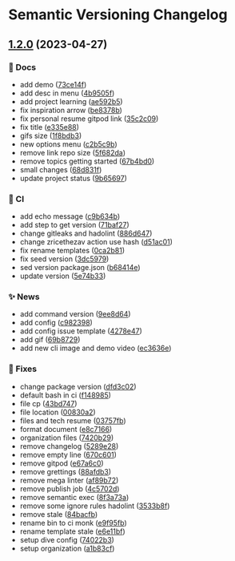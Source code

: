 # Semantic Versioning Changelog

## [1.2.0](https://github.com/lpmatos/personal-resume/compare/1.1.0...1.2.0) (2023-04-27)


### :memo: Docs

* add demo ([73ce14f](https://github.com/lpmatos/personal-resume/commit/73ce14fd9ff71915fc68e3a643ccf2c46f75c0ee))
* add desc in menu ([4b9505f](https://github.com/lpmatos/personal-resume/commit/4b9505f43150ec79b52d88467906bf67d508f278))
* add project learning ([ae592b5](https://github.com/lpmatos/personal-resume/commit/ae592b585d47f930011668bfcb69a88405192f07))
* fix inspiration arrow ([be8378b](https://github.com/lpmatos/personal-resume/commit/be8378b1aae0ea2844432a9658fce175b825a6af))
* fix personal resume gitpod link ([35c2c09](https://github.com/lpmatos/personal-resume/commit/35c2c09071fc07c4b8c7b63af69a1fa6b3b93237))
* fix title ([e335e88](https://github.com/lpmatos/personal-resume/commit/e335e8878e1af001a5fc32ae1b3fdb2932dea9cc))
* gifs size ([1f8bdb3](https://github.com/lpmatos/personal-resume/commit/1f8bdb3ba74d948b6f59c0017f97c8dfba816d58))
* new options menu ([c2b5c9b](https://github.com/lpmatos/personal-resume/commit/c2b5c9b46c0508e2298b38fde9f2cec4666032c0))
* remove link repo size ([5f682da](https://github.com/lpmatos/personal-resume/commit/5f682da57803e8176a784148cf9e95273fddaf25))
* remove topics getting started ([67b4bd0](https://github.com/lpmatos/personal-resume/commit/67b4bd0899c3f5b44462c4009e60435bcf88b0bb))
* small changes ([68d831f](https://github.com/lpmatos/personal-resume/commit/68d831fa35fc3a6926b31f49e727de9af7b91f65))
* update project status ([9b65697](https://github.com/lpmatos/personal-resume/commit/9b6569796050fe3bf1e5b6ffc48f016b4783bb02))


### :repeat: CI

* add echo message ([c9b634b](https://github.com/lpmatos/personal-resume/commit/c9b634bf7a488b4140e2fe02572ee25ad75b8c7a))
* add step to get version ([71baf27](https://github.com/lpmatos/personal-resume/commit/71baf27014bb14b313b7b0a8616cb82cfd8a0344))
* change gitleaks and hadolint ([886d647](https://github.com/lpmatos/personal-resume/commit/886d6470a2a70ac9ddcc2055444ac15ac9fbe3cf))
* change zricethezav action use hash ([d51ac01](https://github.com/lpmatos/personal-resume/commit/d51ac0107a42ca2087ec281b2fc10597f71d6c35))
* fix rename templates ([0ca2b81](https://github.com/lpmatos/personal-resume/commit/0ca2b81cb7ac70a150959bbf2c7566bceded0ea3))
* fix seed version ([3dc5979](https://github.com/lpmatos/personal-resume/commit/3dc597951da59ed0218cfa917dc666588bc82d55))
* sed version package.json ([b68414e](https://github.com/lpmatos/personal-resume/commit/b68414e9dd10d4c2f681854375ae870bf489fbdc))
* update version ([5e74b33](https://github.com/lpmatos/personal-resume/commit/5e74b33a815b7ba33adabf0c91b008ae27cdd261))


### :sparkles: News

* add command version ([9ee8d64](https://github.com/lpmatos/personal-resume/commit/9ee8d647d8d839e880b6803b9c0f11a0706ecb0a))
* add config ([c982398](https://github.com/lpmatos/personal-resume/commit/c982398b1b651e46ced43b3282ff06a47412d7fc))
* add config issue template ([4278e47](https://github.com/lpmatos/personal-resume/commit/4278e47d91909e19a38ac577024fc1cae936271f))
* add gif ([69b8729](https://github.com/lpmatos/personal-resume/commit/69b872944e1ab6b7204dbe5f141923753e60f923))
* add new cli image and demo video ([ec3636e](https://github.com/lpmatos/personal-resume/commit/ec3636ecd722f5c80bb995ed0c34f7b71ea8d148))


### :bug: Fixes

* change package version ([dfd3c02](https://github.com/lpmatos/personal-resume/commit/dfd3c022c275ed763d1f5c645ed9fb7640b27590))
* default bash in ci ([f148985](https://github.com/lpmatos/personal-resume/commit/f14898591b4ef6f68037141537397961bdb41f71))
* file cp ([43bd747](https://github.com/lpmatos/personal-resume/commit/43bd747b0385f2099718dd8d51ce08d783dd3b99))
* file location ([00830a2](https://github.com/lpmatos/personal-resume/commit/00830a2316cade8da5ba263056d1edb9dde2cb78))
* files and tech resume ([03757fb](https://github.com/lpmatos/personal-resume/commit/03757fb0969ff0776fb1ee2f09b8890281d00dd7))
* format document ([e8c7166](https://github.com/lpmatos/personal-resume/commit/e8c71660c2f9991d6e95a2994563a0f35d29cb57))
* organization files ([7420b29](https://github.com/lpmatos/personal-resume/commit/7420b29dce7b1a1e0bbd0d3faa58cff72a9973b2))
* remove changelog ([5289e28](https://github.com/lpmatos/personal-resume/commit/5289e28d7d3839a125e04e623f1aad2d0822b370))
* remove empty line ([670c601](https://github.com/lpmatos/personal-resume/commit/670c6016080869a459d60e195356a9ed87f68f45))
* remove gitpod ([e67a6c0](https://github.com/lpmatos/personal-resume/commit/e67a6c0e94e39ad95814a68c58b54575b4adb4f7))
* remove grettings ([88afdb3](https://github.com/lpmatos/personal-resume/commit/88afdb33635b8ce4fbae92dc12135d3846b236f9))
* remove mega linter ([af89b72](https://github.com/lpmatos/personal-resume/commit/af89b7292880fdb635354d7250a028d3ae0bd282))
* remove publish job ([4c5702d](https://github.com/lpmatos/personal-resume/commit/4c5702d7dbc7cf9df2f4a4e237ecd7e7e9f324d1))
* remove semantic exec ([8f3a73a](https://github.com/lpmatos/personal-resume/commit/8f3a73a28f660ce6c0598e43eb61e74ccb41d9bf))
* remove some ignore rules hadolint ([3533b8f](https://github.com/lpmatos/personal-resume/commit/3533b8f9acabe4cc1c0730e00bd6c6ba59de3d12))
* remove stale ([84bacfb](https://github.com/lpmatos/personal-resume/commit/84bacfb0e5c7e74a090885d04b797298b5bbf227))
* rename bin to ci monk ([e9f95fb](https://github.com/lpmatos/personal-resume/commit/e9f95fbbb0339ec2200c3f81d8d84068b094257a))
* rename template stale ([e6e11bf](https://github.com/lpmatos/personal-resume/commit/e6e11bf730bfa99129a1bc6631ae1864cc4ac3a8))
* setup dive config ([74022b3](https://github.com/lpmatos/personal-resume/commit/74022b33cdd7f67ab363f26c82f1e649b002d0f5))
* setup organization ([a1b83cf](https://github.com/lpmatos/personal-resume/commit/a1b83cfcd16987db8d0b5dc75725a29f9405a0dc))
